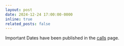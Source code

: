 ```yaml
---
layout: post
date: 2024-12-24 17:00:00-0000
inline: true
related_posts: false
---
```


Important Dates have been published in the [calls](/calls) page.
